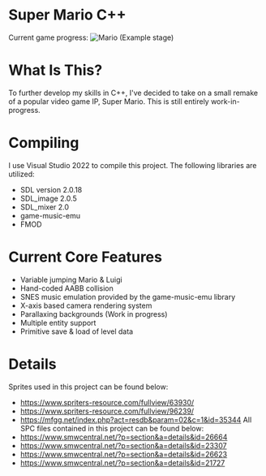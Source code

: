 # Super Mario C++
Current game progress:
![Mario](smb.gif)
(Example stage)
# What Is This?
To further develop my skills in C++, I've decided to take on a small remake of a popular video game IP, Super Mario. This is still entirely work-in-progress.
# Compiling
I use Visual Studio 2022 to compile this project. The following libraries are utilized:
- SDL version 2.0.18
- SDL_image 2.0.5
- SDL_mixer 2.0
- game-music-emu
- FMOD
# Current Core Features
- Variable jumping Mario & Luigi
- Hand-coded AABB collision
- SNES music emulation provided by the game-music-emu library
- X-axis based camera rendering system
- Parallaxing backgrounds (Work in progress)
- Multiple entity support
- Primitive save & load of level data
# Details
Sprites used in this project can be found below:
- https://www.spriters-resource.com/fullview/63930/
- https://www.spriters-resource.com/fullview/96239/
- https://mfgg.net/index.php?act=resdb&param=02&c=1&id=35344
All SPC files contained in this project can be found below:
- https://www.smwcentral.net/?p=section&a=details&id=26664
- https://www.smwcentral.net/?p=section&a=details&id=23307
- https://www.smwcentral.net/?p=section&a=details&id=26623
- https://www.smwcentral.net/?p=section&a=details&id=21727